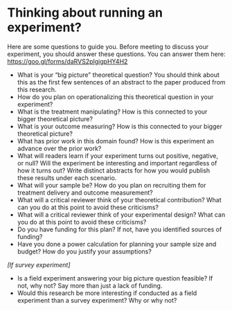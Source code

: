 # Thinking about running an experiment?

Here are some questions to guide you. Before meeting to discuss your experiment, you should answer these questions. You can answer them here: https://goo.gl/forms/daRVS2pIgigpHY4H2

- What is your “big picture” theoretical question? You should think about this as the first few sentences of an abstract to the paper produced from this research.
- How do you plan on operationalizing this theoretical question in your experiment? 
- What is the treatment manipulating? How is this connected to your bigger theoretical picture?
- What is your outcome measuring? How is this connected to your bigger theoretical picture?
- What has prior work in this domain found? How is this experiment an advance over the prior work?
- What will readers learn if your experiment turns out positive, negative, or null? Will the experiment be interesting and important regardless of how it turns out? Write distinct abstracts for how you would publish these results under each scenario.
- What will your sample be? How do you plan on recruiting them for treatment delivery and outcome measurement?
- What will a critical reviewer think of your theoretical contribution? What can you do at this point to avoid these criticisms?
- What will a critical reviewer think of your experimental design? What can you do at this point to avoid these criticisms?
- Do you have funding for this plan? If not, have you identified sources of funding?
- Have you done a power calculation for planning your sample size and budget? How do you justify your assumptions?

*[If survey experiment]*

- Is a field experiment answering your big picture question feasible? If not, why not? Say more than just a lack of funding.
- Would this research be more interesting if conducted as a field experiment than a survey experiment? Why or why not?